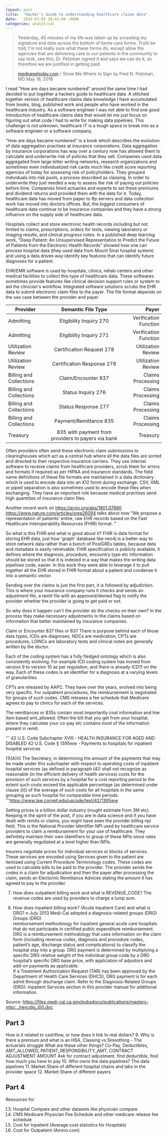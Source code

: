 ```yaml
---
layout: post
title:  "Hacker's Guide to understanding healthcare claims data"
date:   2018-03-02 18:42:04 -0800
categories: analytical
---
```




>  Yesterday, 45 minutes of my life was taken up by scrawling my signature and date across the bottom of home care forms. Truth be told, I'm not really sure what these forms do, except allow the agencies that are delivering care to our patients in the community to say look, see this, Dr. Pelzman signed it and says we can do it, so therefore we are justified in getting paid.
>
> [medpagetoday.com](https://www.medpagetoday.com/patientcenteredmedicalhome/patientcenteredmedicalhome/72962?xid=nl_mpt_Quiz_2018-05-18&eun=g972116d0r) / Show Me Where to Sign  by Fred N. Pelzman, MD                                                                                                               May 18, 2018                                                                     



I read "How are days became numbered" around the same time I had decided to put together a 
hackers guide to healthcare data. A stitched together version of healthcare claims data knowledge I have accumulated from books, blog, published work and people who have worked in the healthcare industry. As a software engineer I was not able to find one good introduction of healthcare claims data that would let me just focus on figuring out what code I had to write for making data pipelines. This challenge is not unknown, healthcare IT is a tough space to break into as a software engineer or a software company. 

"How are days became numbered" is a book which describes the evolution of data aggregation practises at insurance corporations. Data aggregation by insurance corporations has way over a century now has  allowed them to calculate and underwrite risk of policies that they sell. Companies used data aggregated from large letter writing networks, research organizations and sometimes even individualized risk cards much like credit score reporting agencies of today for assessing risk of policyholders. They grouped individuals into risk pools, a process described as classing. In order to underwrite they just needed a way to assess the risk of paying out policies before time. Companies hired actuaries and experts to set these premiums and dividend returns and provided them with the data for it. Today, healthcare data has moved from paper to ftp servers and data collection work has moved into doctors offices. But, the biggest consumers of healthcare data continue to be insurance companies and they have a strong influence on the supply side of healthcare data.

Hospitals collect and store electronic health records including but not limited to claims, prescriptions, orders for tests, viewing laboratory or imaging results, and clinical progress notes. In a published deep learning work, "Deep Patient: An Unsupervised Representation to Predict the Future of Patients from the Electronic Health Records" showed how one can process hospital data (they used data from Mount Sinai hospital system) and using a data driven way identify key features that can identify future diagnoses for a patient. 

EHR/EMR software is used by hospitals, clinics, rehab centers and other medical facilities to collect this type of healthcare data. These softwares sometimes provide features like clinical decision support rules or system to aid the clinician's workflow. Integrated software solutions scrubs the EHR data to submit electronic claim files to the payer. The file format depends on the use case between the provider and payer.

| Provider                |                 Semantic File Type                 |                 Payer |
| ----------------------- | :------------------------------------------------: | --------------------: |
| Admitting               |              Eligibility Inquiry 270               | Verification Function |
| Admitting               |              Eligibility Inquiry 271               | Verification Function |
| Utilization Review      |             Certification Request 278              |    Utilization Review |
| Utilization Review      |             Certification Response 278             |    Utilization Review |
| Billing and Collections |                Claim/Encounter 837                 |     Claims Processing |
| Billing and Collections |                 Status Inquiry 276                 |     Claims Processing |
| Billing and Collections |                Status Response 277                 |     Claims Processing |
| Billing and Collections |               Payment/Remittance 835               |     Claims Processing |
| Treasury                | 835 with payment from providers to payers via bank |              Treasury |

Often providers often send these electronic claim submissions to clearinghouses which act as a central hub where all the data files are sorted and directed to their respective insurance carriers. They use internal software to receive claims from healthcare providers, scrub them for errors and formats if required as per HIPAA and insurance standards. The field name definitions of these file formats are maintained in a data dictionary which is used to encode data into an X12 formt during exchange. CSV, XML or piped separation is also sometimes used to encode these files when exchanging. They have an important role because medical practises send high quantities of insurance claim files.

Another recent work on https://arxiv.org/abs/1801.07860 https://www.nature.com/articles/srep26094 talks about how "We propose a representation of patients’ entire, raw EHR records based on the Fast Healthcare Interoperability Resources (FHIR) format. "

So what is this FHIR and what is good about it? FHIR is data format for storing EHR data, just how 'graph' database like neo4j is a better way to store network data rather than a bunch of PostGREs tables, because data and metadata is easily retreivable. 
FHIR specification is publicly available, it defines where the diagnosis, procedure, encountry type etc information should be stored so that it is indexed in a way that makes the writing data pipelines code, easier. In this work they were able to leverage it to pull together all the EHR stored in FHIR format about a patient and condense it into a semantic vector.

Sending over the claims is just the first part, it is followed by adjudiction. This is where your insurance company runs it checks and sends an adjustment file, a remit file with an approved/denied flag to notify the provider whether the provider is going to get paid or not.

So why does it happen can't the provider do the checks on their own? In the process they make necessary adjustments to the claims based on information that better maintained by insurance companies.

Claim or Encounter 837 files or 837 There is purpose behind each of those data types, ICDs are diagnoses, NDCs are medication, CPTs are procedures, LOINCs are laboratory 
tests and clinical notes are generally written by the doctor.  

Each of the coding system has a fully fledged ontology which is also consistently evolving. For example ICD coding system has moved from
version 9 to version 10 as per regulation, and there is already ICD11 on the way. Each of these codes is an identifier for a diagnosis
at a varying levels of granularities. 

CPTs are released by AAPC. They have over the years, evolved into being very specific. For outpatient procedures, the reimbursement is negotiated
for groups of such codes. CMS releases a fee schedule that Medicare agrees to pay to clinics for each of the services.


The remittances or 835s contain most importantly cost information and line item based amt_allowed. Often the bill that you get from your hospital, where they calculate your co-pay etc contains most of the information present in remit.

'''
42 U.S. Code Subchapter XVIII - HEALTH INSURANCE FOR AGED AND DISABLED
42 U.S. Code § 1395ww - Payments to hospitals for inpatient hospital services

(1)(A)(i) The Secretary, in determining the amount of the payments that may be made under this subchapter with 
respect to operating costs of inpatient hospital services (as defined in paragraph (4)) shall not recognize as 
reasonable (in the efficient delivery of health services) costs for the provision of such services by a hospital for a 
cost reporting period to the extent such costs exceed the applicable percentage (as determined under clause (ii)) of the average
 of such costs for all hospitals in the same grouping as such hospital for comparable time periods.
'''https://www.law.cornell.edu/uscode/text/42/1395ww 


Setting prices is a billion dollar industry (rought estimate from 3M etc). Keeping in the spirit of the post, if you are in data science and
if you have dealt with remits or claims, you might have seen the provider billing npi field. This is the National Provider Identifier NPI used by 
healthcare service providers to  claim a reimbursement for your use of healthcare. They definitely maintain their own identifiers to group
of these NPIs since rates are generally negotiated at a level higher than NPIs. 

Insurers negotiate prices for individual services or blocks of services. These services are encoded using
Services given to the patient are itemized using Current Procedure Terminology codes. These codes
are used to calculate bills to be paid to the provider. The provider sends the codes in a claim
for adjudication and then the payer after processing the claim, sends an Electornic Remittance Advices
stating the amount it has agreed to pay to the provider.  

7. How does outpatient billing work and what is REVENUE_CODE?
The revenue codes are used by providers to charge a lump sum. 

8. How does inpatient billing work? (Acute Inpatient Care) and what is DRG?
	n July 2013 Medi-Cal adopted a diagnosis-related groups (DRG) Groups (DRG)	
reimbursement methodology for inpatient general acute care hospitals that do not 
participate in certified public expenditure reimbursement.  DRG is a reimbursement 
methodology that uses information on the claim form (including revenue codes, 
diagnosis and procedure codes, patient’s age, discharge status and complications) to 
classify the hospital stay into a group.  DRG payment is determined by multiplying a 
specific DRG relative weight of the individual group code by a DRG hospital’s specific 
DRG base price, with application of adjustors and add-on payments as applicable.  
If a Treatment Authorization Request (TAR) has been approved by the Department of 
Health Care Services (DHCS), DRG payment is for each admit through discharge claim.
Refer to the Diagnosis-Related Groups (DRG):  Inpatient Services section in this 
provider manual for additional information.

Source:
https://files.medi-cal.ca.gov/pubsdoco/publications/masters-mtp/.../revcdip_i00.doc


Part 3
---
How is it related to cashflow, or how does it link to real dollars?
9. Why is there a premium and what is an HSA, Classing vs Smoothing - The actuarials struggle
  What are these other things?
  Co-Pay, Deductibles, AMT_ALLOWED, PATIENT_RESPONSIBILITY_AMT, CONTRACT ADJUSTMENT AMOUNT
    Ask for contract adjustment, find deductible, find how much you have to pay
10. Who owns the data pipelines?
  The data pipelines 
11. Market Share of different hospital chains and labs in the provider space
12. Market Share of different payers


Part 4
---
Resources for

13. Hospital Compare and other datasets like physician compare
14. CMS Medicare Physician Fee Schedule and other medicare release fee schedule
15. Cost for Inpatient (Average cost statistics for Hospitals)
16. Cost for Outpatient (Amino.com)





